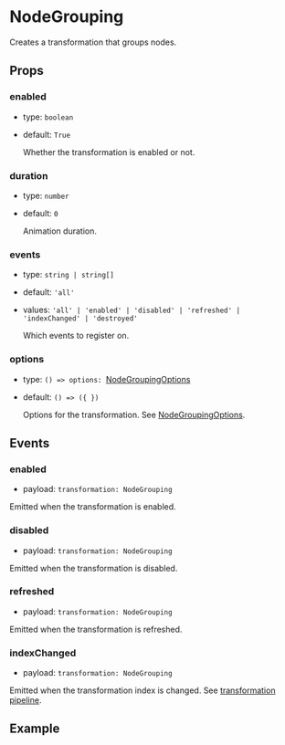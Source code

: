 # NodeGrouping

Creates a transformation that groups nodes.

## Props

### enabled

- type: `boolean`
- default: `True`

  Whether the transformation is enabled or not.

### duration

- type: `number`
- default: `0`

  Animation duration.

### events

- type: `string | string[]`
- default: `'all'`
- values: `'all' | 'enabled' | 'disabled' | 'refreshed' | 'indexChanged' | 'destroyed'`

  Which events to register on.

### options

- type: `() => options: `[NodeGroupingOptions](https://doc.linkurious.com/ogma/latest/api.html#NodeGroupingOptions)
- default: `() => ({ })`

  Options for the transformation. See [NodeGroupingOptions](https://doc.linkurious.com/ogma/latest/api.html#NodeGroupingOptions).

## Events

### enabled

- payload: `transformation: NodeGrouping`

Emitted when the transformation is enabled.

### disabled

- payload: `transformation: NodeGrouping`

Emitted when the transformation is disabled.

### refreshed

- payload: `transformation: NodeGrouping`

Emitted when the transformation is refreshed.

### indexChanged

- payload: `transformation: NodeGrouping`

Emitted when the transformation index is changed. See [transformation pipeline](https://doc.linkurious.com/ogma/latest/examples/transformation-schema.html).

## Example

<!--@include: ../../../examples/node-grouping.md-->
